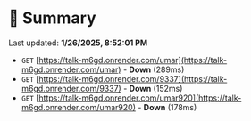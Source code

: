 # 📖 Summary
Last updated: **1/26/2025, 8:52:01 PM**

- `GET` [https://talk-m6gd.onrender.com/umar](https://talk-m6gd.onrender.com/umar) - **Down** (289ms)
- `GET` [https://talk-m6gd.onrender.com/9337](https://talk-m6gd.onrender.com/9337) - **Down** (152ms)
- `GET` [https://talk-m6gd.onrender.com/umar920](https://talk-m6gd.onrender.com/umar920) - **Down** (178ms)
